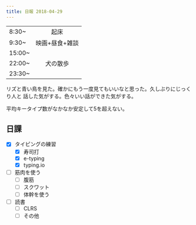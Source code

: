 ```yaml
---
title: 日報 2018-04-29
---
```


|||
|:-|:-:|
|8:30~|起床|
|9:30~|映画+昼食+雑談|
|15:00~||
|22:00~|犬の散歩|
|23:30~||

リズと青い鳥を見た。確かにもう一度見てもいいなと思った。久しぶりにじっくり人と
話した気がする。色々いい話ができた気がする。

平均キータイプ数がなかなか安定して5を超えない。

## 日課

- [x] タイピングの練習
	+ [x] 寿司打
	+ [x] e-typing
	+ [x] typing.io
- [ ] 筋肉を使う
	+ [ ] 腹筋
	+ [ ] スクワット
	+ [ ] 体幹を使う
- [ ] 読書
	+ [ ] CLRS
	+ [ ] その他
